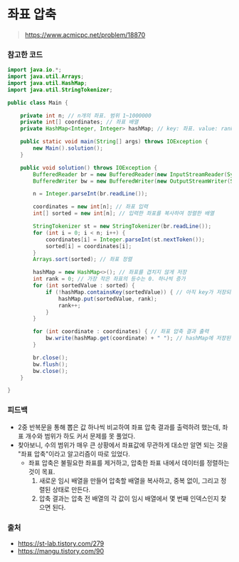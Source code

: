 # 좌표 압축

> https://www.acmicpc.net/problem/18870

### 참고한 코드

```java
import java.io.*;
import java.util.Arrays;
import java.util.HashMap;
import java.util.StringTokenizer;

public class Main {

    private int n; // n개의 좌표. 범위 1~1000000
    private int[] coordinates; // 좌표 배열
    private HashMap<Integer, Integer> hashMap; // key: 좌표. value: rank

    public static void main(String[] args) throws IOException {
        new Main().solution();
    }

    public void solution() throws IOException {
        BufferedReader br = new BufferedReader(new InputStreamReader(System.in));
        BufferedWriter bw = new BufferedWriter(new OutputStreamWriter(System.out));

        n = Integer.parseInt(br.readLine());

        coordinates = new int[n]; // 좌표 입력
        int[] sorted = new int[n]; // 입력한 좌표를 복사하여 정렬한 배열

        StringTokenizer st = new StringTokenizer(br.readLine());
        for (int i = 0; i < n; i++) {
            coordinates[i] = Integer.parseInt(st.nextToken());
            sorted[i] = coordinates[i];
        }
        Arrays.sort(sorted); // 좌표 정렬

        hashMap = new HashMap<>(); // 좌표를 겹치지 않게 저장
        int rank = 0; // 가장 작은 좌표의 등수는 0. 하나씩 증가
        for (int sortedValue : sorted) {
            if (!hashMap.containsKey(sortedValue)) { // 아직 key가 저장되지 않았을 때만
                hashMap.put(sortedValue, rank);
                rank++;
            }
        }

        for (int coordinate : coordinates) { // 좌표 압축 결과 출력
            bw.write(hashMap.get(coordinate) + " "); // hashMap에 저장된 rank 가져오기
        }

        br.close();
        bw.flush();
        bw.close();
    }

}
```

### 피드백

- 2중 반복문을 통해 뽑은 값 하나씩 비교하여 좌표 압축 결과를 출력하려 했는데, 좌표 개수와 범위가 하도 커서 문제를 못 풀었다.
- 찾아보니, 수의 범위가 매우 큰 상황에서 좌표값에 무관하게 대소만 알면 되는 것을 "좌표 압축"이라고 알고리즘이 따로 있었다.
    - 좌표 압축은 불필요한 좌표를 제거하고, 압축한 좌표 내에서 데이터를 정렬하는 것이 목표.
        1. 새로운 임시 배열을 만들어 압축할 배열을 복사하고, 중복 없이, 그리고 정렬된 상태로 만든다.
        2. 압축 결과는 압축 전 배열의 각 값이 임시 배열에서 몇 번째 인덱스인지 찾으면 된다.

### 출처

- https://st-lab.tistory.com/279
- https://mangu.tistory.com/90